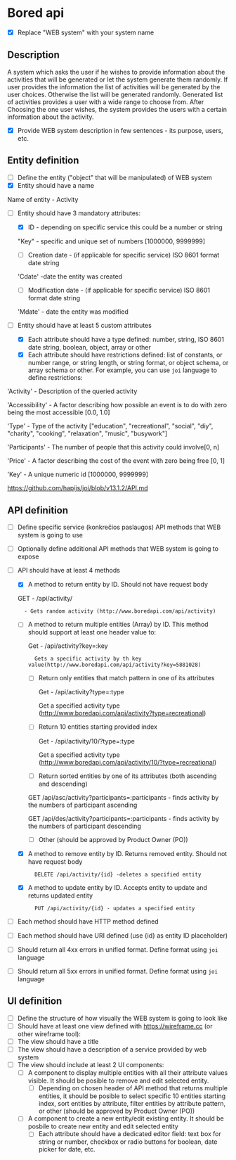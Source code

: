 # Bored api
- [x] Replace "WEB system" with your system name

## Description

A system which asks the user if he wishes to provide information about the activities that will be generated or let the system generate them randomly. If user provides the information the list of activities will be generated by the user choices. Otherwise the list will be generated randomly. Generated list of activities provides a user with a wide range to choose from. After Choosing the one user wishes, the system provides the users with a certain information about the activity. 

- [x] Provide WEB system description in few sentences - its purpose, users, etc.

## Entity definition
- [ ] Define the entity ("object" that will be manipulated) of WEB system
- [x] Entity should have a name

Name of entity - Activity

- [ ] Entity should have 3 mandatory attributes:
    - [x] ID - depending on specific service this could be a number or string
    
    "Key" - specific and unique set of numbers [1000000, 9999999]
    
    - [ ] Creation date - (if applicable for specific service) ISO 8601 format date string
    
    'Cdate' -date the entity was created
    
    - [ ] Modification date - (if applicable for specific service) ISO 8601 format date string
    
    'Mdate' - date the entity was modified
    
- [ ] Entity should have at least 5 custom attributes
    - [x] Each attribute should have a type defined: number, string, ISO 8601 date string, boolean, object, array or other
    - [x] Each attribute should have restrictions defined: list of constants, or number range, or string length, or string format, or object schema, or array schema or other. For example, you can use `joi` language to define restrictions: 
    
'Activity' - Description of the queried activity

'Accessibility' - A factor describing how possible an event is to do with zero being the most accessible [0.0, 1.0]

'Type' - Type of the activity ["education", "recreational", "social", "diy", "charity", "cooking", "relaxation", "music", "busywork"]

'Participants' - The number of people that this activity could involve[0, n]

'Price' - A factor describing the cost of the event with zero being free [0, 1]

'Key' - A unique numeric id [1000000, 9999999]

https://github.com/hapijs/joi/blob/v13.1.2/API.md

## API definition
- [ ] Define specific service (konkrečios paslaugos) API methods that WEB system is going to use
    
- [ ] Optionally define additional API methods that WEB system is going to expose
- [ ] API should have at least 4 methods
    - [x] A method to return entity by ID. Should not have request body
    
    GET - /api/activity/
    
        - Gets random activity (http://www.boredapi.com/api/activity)
   
    
    - [ ] A method to return multiple entities (Array) by ID. This method should support at least one header value to:
            
        Get - /api/activity?key=:key
        
            Gets a specific activity by th key value(http://www.boredapi.com/api/activity?key=5881028)
            
        - [ ] Return only entities that match pattern in one of its attributes
        
            Get - /api/activity?type=:type
            
            Get a specified activity type (http://www.boredapi.com/api/activity?type=recreational)
           
        - [ ] Return 10 entities starting provided index
        
            Get - /api/activity/10/?type=:type
            
            Get a specified activity type (http://www.boredapi.com/api/activity/10/?type=recreational)
        
        - [ ] Return sorted entities by one of its attributes (both ascending and descending)
        
        GET /api/asc/activity?participants=:participants - finds activity by the numbers of participant ascending
        
        
        GET /api/des/activity?participants=:participants - finds activity by the numbers of participant descending
        
        - [ ] Other (should be approved by Product Owner (PO))
        
        
        
    - [x] A method to remove entity by ID. Returns removed entity. Should not have request body
    
            DELETE /api/activity/{id} -deletes a specified entity
            
    - [x] A method to update entity by ID. Accepts entity to update and returns updated entity
    
            PUT /api/activity/{id} - updates a specified entity
            
- [ ] Each method should have HTTP method defined
- [ ] Each method should have URI defined (use {id} as entity ID placeholder)
- [ ] Should return all 4xx errors in unified format. Define format using `joi` language
- [ ] Should return all 5xx errors in unified format. Define format using `joi` language

## UI definition
- [ ] Define the structure of how visually the WEB system is going to look like
- [ ] Should have at least one view defined with https://wireframe.cc (or other wireframe tool):
- [ ] The view should have a title
- [ ] The view should have a description of a service provided by web system
- [ ] The view should include at least 2 UI components:
    - [ ] A component to display multiple entities with all their attribute values visible. It should be posible to remove and edit selected entity.
        - [ ] Depending on chosen header of API method that returns multiple entities, it should be posible to select specific 10 entities starting index, sort entities by attribute, filter entities by attribute pattern, or other (should be approved by Product Owner (PO))
    - [ ] A component to create a new entity/edit existing entity. It should be posbile to create new entity and edit selected entity
        - [ ] Each attribute should have a dedicated editor field: text box for string or number, checkbox or radio buttons for boolean, date picker for date, etc.
